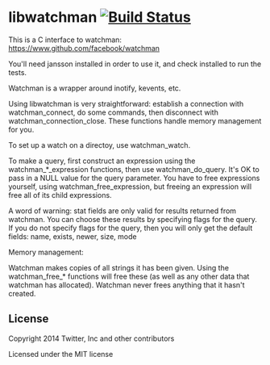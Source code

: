 # libwatchman [![Build Status](https://secure.travis-ci.org/twitter/libwatchman.png)](http://travis-ci.org/twitter/libwatchman)

This is a C interface to watchman: https://www.github.com/facebook/watchman

You'll need jansson installed in order to use it, and check installed
to run the tests.

Watchman is a wrapper around inotify, kevents, etc.  

Using libwatchman is very straightforward: establish a connection with
watchman_connect, do some commands, then disconnect with
watchman_connection_close. These functions handle memory
management for you.

To set up a watch on a directoy, use watchman_watch.

To make a query, first construct an expression using the
watchman_*_expression functions, then use watchman_do_query. It's OK
to pass in a NULL value for the query parameter.  You have to free
expressions yourself, using watchman_free_expression, but freeing an
expression will free all of its child expressions.

A word of warning: stat fields are only valid for results returned
from watchman.  You can choose these results by specifying flags for
the query.  If you do not specify flags for the query, then you will
only get the default fields: name, exists, newer, size, mode

Memory management:

Watchman makes copies of all strings it has been given. Using the
watchman_free_* functions will free these (as well as any other data
that watchman has allocated).  Watchman never frees anything that it
hasn't created.

## License
Copyright 2014 Twitter, Inc and other contributors

Licensed under the MIT license

